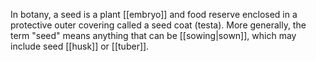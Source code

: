 In botany, a seed is a plant [[embryo]] and food reserve enclosed in a protective outer covering called a seed coat (testa). More generally, the term "seed" means anything that can be [[sowing|sown]], which may include seed [[husk]] or [[tuber]].